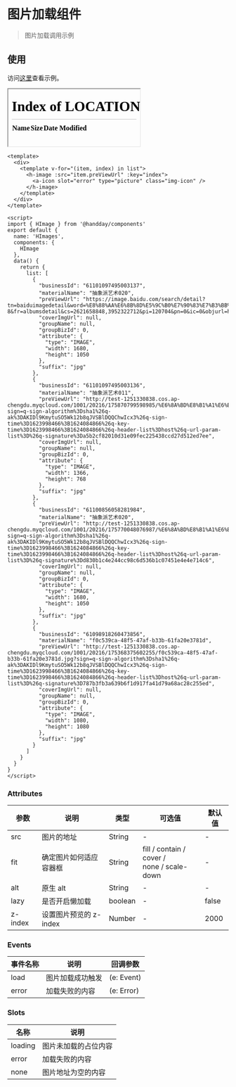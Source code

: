 <!--
 * @Description:
 * @Autor: weiwei
 * @Date: 2021-06-24 08:36:53
 * @LastEditTime: 2021-06-25 17:25:32
 * @LastEditors: weiwei
-->
# 图片加载组件
> 图片加载调用示例

## 使用
访问<a href="/#/himage">这里</a>查看示例。
<iframe src="/#/himage" height="130px">himage</iframe>

```vue
<template>
  <div>
    <template v-for="(item, index) in list">
      <h-image :src="item.preViewUrl" :key="index">
        <a-icon slot="error" type="picture" class="img-icon" />
      </h-image>
    </template>
  </div>
</template>

<script>
import { HImage } from '@handday/components'
export default {
  name: 'HImages',
  components: {
    HImage
  },
  data() {
    return {
      list: [
        {
          "businessId": "61101097495003137",
          "materialName": "抽象派艺术020",
          "preViewUrl": "https://image.baidu.com/search/detail?tn=baiduimagedetail&word=%E8%88%AA%E6%8B%8D%E5%9C%B0%E7%90%83%E7%B3%BB%E5%88%97&album_tab=%E8%AE%BE%E8%AE%A1%E7%B4%A0%E6%9D%90&album_id=312&ie=utf-8&fr=albumsdetail&cs=2621658848,3952322712&pi=120704&pn=0&ic=0&objurl=https%3A%2F%2Ft7.baidu.com%2Fit%2Fu%3D2621658848%2C3952322712%26fm%3D193%26f%3DGIF",
          "coverImgUrl": null,
          "groupName": null,
          "groupBizId": 0,
          "attribute": {
            "type": "IMAGE",
            "width": 1680,
            "height": 1050
          },
          "suffix": "jpg"
        },
        {
          "businessId": "61101097495003136",
          "materialName": "抽象派艺术011",
          "preViewUrl": "http://test-1251330838.cos.ap-chengdu.myqcloud.com/1001/20216/175870799598985/%E6%8A%BD%E8%B1%A1%E6%B4%BE%E8%89%BA%E6%9C%AF011.jpg?sign=q-sign-algorithm%3Dsha1%26q-ak%3DAKIDl9KmytuSO5Wk12b8qJVSBlDQQChwIcx3%26q-sign-time%3D1623998466%3B1624084866%26q-key-time%3D1623998466%3B1624084866%26q-header-list%3Dhost%26q-url-param-list%3D%26q-signature%3Da5b2cf82010d31e09fec225438ccd27d512ed7ee",
          "coverImgUrl": null,
          "groupName": null,
          "groupBizId": 0,
          "attribute": {
            "type": "IMAGE",
            "width": 1366,
            "height": 768
          },
          "suffix": "jpg"
        },
        {
          "businessId": "61100856058281984",
          "materialName": "抽象派艺术020",
          "preViewUrl": "http://test-1251330838.cos.ap-chengdu.myqcloud.com/1001/20216/175770048076987/%E6%8A%BD%E8%B1%A1%E6%B4%BE%E8%89%BA%E6%9C%AF020.jpg?sign=q-sign-algorithm%3Dsha1%26q-ak%3DAKIDl9KmytuSO5Wk12b8qJVSBlDQQChwIcx3%26q-sign-time%3D1623998466%3B1624084866%26q-key-time%3D1623998466%3B1624084866%26q-header-list%3Dhost%26q-url-param-list%3D%26q-signature%3Dd830b1c4e244cc98c6d536b1c07451e4e4e714c6",
          "coverImgUrl": null,
          "groupName": null,
          "groupBizId": 0,
          "attribute": {
            "type": "IMAGE",
            "width": 1680,
            "height": 1050
          },
          "suffix": "jpg"
        },
        {
          "businessId": "61098918260473856",
          "materialName": "f0c539ca-48f5-47af-b33b-61fa20e3781d",
          "preViewUrl": "http://test-1251330838.cos.ap-chengdu.myqcloud.com/1001/20216/175368375602255/f0c539ca-48f5-47af-b33b-61fa20e3781d.jpg?sign=q-sign-algorithm%3Dsha1%26q-ak%3DAKIDl9KmytuSO5Wk12b8qJVSBlDQQChwIcx3%26q-sign-time%3D1623998466%3B1624084866%26q-key-time%3D1623998466%3B1624084866%26q-header-list%3Dhost%26q-url-param-list%3D%26q-signature%3D787b3fb3a639b6f1d917fa41d79a68ac28c255ed",
          "coverImgUrl": null,
          "groupName": null,
          "groupBizId": 0,
          "attribute": {
            "type": "IMAGE",
            "width": 1080,
            "height": 1080
          },
          "suffix": "jpg"
        }
      ]
    }
  }
}
</script>

```

### Attributes
| 参数 | 说明 | 类型 | 可选值 | 默认值
| --- | --- | --- | --- | --- |
| src | 图片的地址  | String | - | - |
| fit	| 确定图片如何适应容器框 | String | fill / contain / cover / <br> none / scale-down | - |
| alt	| 原生 alt| String | - | - |
| lazy	| 是否开启懒加载	| boolean | - | false |
| z-index	| 设置图片预览的 z-index		| Number | - | 2000 |


### Events
| 事件名称	 | 说明 | 回调参数 |
| --- | --- | --- |
| load | 图片加载成功触发	 | (e: Event) |
| error	| 加载失败的内容 | (e: Error) |

### Slots
| 名称 | 说明 |
| --- | --- |
| loading | 图片未加载的占位内容 |
| error	| 加载失败的内容 |
| none	| 图片地址为空的内容 |